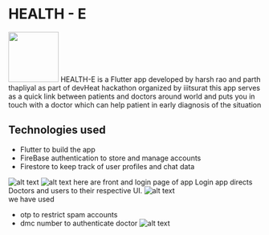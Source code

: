 # HEALTH - E
<img src="https://i.imgur.com/Psax3Iq.png" width="100" height="100"/> 
HEALTH-E is a Flutter app developed by harsh rao and parth thapliyal as part of devHeat hackathon organized by iiitsurat
this app serves as a quick link between patients and doctors around world and puts you in touch with a doctor which can help patient in early diagnosis of the situation

## Technologies used
- Flutter to build the app
- FireBase authentication to store and manage accounts
- Firestore to keep track of user profiles and chat data

![alt text](https://i.imgur.com/H3qg6nJ.png) ![alt text](https://i.imgur.com/DmDu30X.png)
here are front and login page of app Login app directs Doctors and users to their respective UI.
![alt text](https://i.imgur.com/TnLVTB2.png)<br />
we have used 
- otp to restrict spam accounts
- dmc number to authenticate doctor
![alt text](https://i.imgur.com/gCwBrYo.png) 
